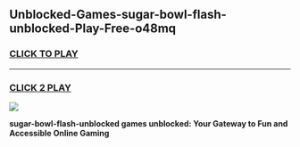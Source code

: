 
## Unblocked-Games-sugar-bowl-flash-unblocked-Play-Free-o48mq
<h3>
<a href="https://premium76.site?title=sugar-bowl-flash-unblocked&ref=20M">CLICK TO PLAY</a></h3>
<hr>

<h3>
<a href="https://premium76.site?title=sugar-bowl-flash-unblocked&ref=20M">CLICK 2 PLAY</a>
  
</h3>

<a href="https://premium76.site?title=sugar-bowl-flash-unblocked&ref=19M"><img src="https://clearcache.store/games.png"></a>


**sugar-bowl-flash-unblocked games unblocked: Your Gateway to Fun and Accessible Online Gaming**
